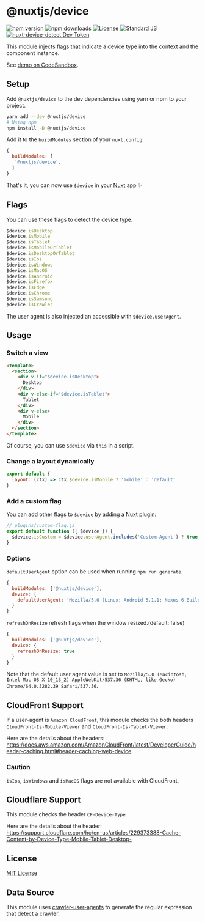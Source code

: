 # @nuxtjs/device

[![npm version][npm-version-src]][npm-version-href]
[![npm downloads][npm-downloads-src]][npm-downloads-href]
[![License][license-src]][license-href]
[![Standard JS][standard-js-src]][standard-js-href]
[![nuxt-device-detect Dev Token](https://badge.devtoken.rocks/nuxt-device-detect)](https://devtoken.rocks/package/nuxt-device-detect)

This module injects flags that indicate a device type into the context and the component instance.

See [demo on CodeSandbox](https://codesandbox.io/s/github/nuxt-community/device-module).

## Setup

Add `@nuxtjs/device` to the dev dependencies using yarn or npm to your project.

```bash
yarn add --dev @nuxtjs/device
# Using npm
npm install -D @nuxtjs/device
```

Add it to the `buildModules` section of your `nuxt.config`:

```js
{
  buildModules: [
   '@nuxtjs/device',
  ]
}
```

That's it, you can now use `$device` in your [Nuxt](https://nuxtjs.org) app ✨

## Flags

You can use these flags to detect the device type.

```js
$device.isDesktop
$device.isMobile
$device.isTablet
$device.isMobileOrTablet
$device.isDesktopOrTablet
$device.isIos
$device.isWindows
$device.isMacOS
$device.isAndroid
$device.isFirefox
$device.isEdge
$device.isChrome
$device.isSamsung
$device.isCrawler
```

The user agent is also injected an accessible with `$device.userAgent`.

## Usage

### Switch a view

```html
<template>
  <section>
    <div v-if="$device.isDesktop">
      Desktop
    </div>
    <div v-else-if="$device.isTablet">
      Tablet
    </div>
    <div v-else>
      Mobile
    </div>
  </section>
</template>
```

Of course, you can use `$device` via `this` in a script.

### Change a layout dynamically

```js
export default {
  layout: (ctx) => ctx.$device.isMobile ? 'mobile' : 'default'
}
```

### Add a custom flag

You can add other flags to `$device` by adding a [Nuxt plugin](https://nuxtjs.org/docs/2.x/directory-structure/plugins):

```js
// plugins/custom-flag.js
export default function ({ $device }) {
  $device.isCustom = $device.userAgent.includes('Custom-Agent') ? true : false
}
```

### Options

`defaultUserAgent` option can be used when running `npm run generate`.

```js
{
  buildModules: ['@nuxtjs/device'],
  device: {
    defaultUserAgent: 'Mozilla/5.0 (Linux; Android 5.1.1; Nexus 6 Build/LYZ28E) AppleWebKit/537.36 (KHTML, like Gecko) Chrome/64.0.3282.39 Mobile Safari/537.36'
  }
}
```

`refreshOnResize` refresh flags when the window resized.(default: false)

```js
{
  buildModules: ['@nuxtjs/device'],
  device: {
    refreshOnResize: true
  }
}
```

Note that the default user agent value is set to `Mozilla/5.0 (Macintosh; Intel Mac OS X 10_13_2) AppleWebKit/537.36 (KHTML, like Gecko) Chrome/64.0.3282.39 Safari/537.36`.
## CloudFront Support

If a user-agent is `Amazon CloudFront`, this module checks
the both headers `CloudFront-Is-Mobile-Viewer` and `CloudFront-Is-Tablet-Viewer`.

Here are the details about the headers:
https://docs.aws.amazon.com/AmazonCloudFront/latest/DeveloperGuide/header-caching.html#header-caching-web-device

### Caution

`isIos`, `isWindows` and `isMacOS` flags are not available with CloudFront.

## Cloudflare Support

This module checks the header `CF-Device-Type`.

Here are the details about the header:
https://support.cloudflare.com/hc/en-us/articles/229373388-Cache-Content-by-Device-Type-Mobile-Tablet-Desktop-

## License

[MIT License](./LICENSE)

<!-- Badges -->
[npm-version-src]: https://img.shields.io/npm/dt/@nuxtjs/device.svg?style=flat-square
[npm-version-href]: https://npmjs.com/package/@nuxtjs/device

[npm-downloads-src]: https://img.shields.io/npm/v/@nuxtjs/device/latest.svg?style=flat-square
[npm-downloads-href]: https://npmjs.com/package/@nuxtjs/device

[circle-ci-src]: https://img.shields.io/circleci/project/github/nuxt-community/device-module.svg?style=flat-square
[circle-ci-href]: https://circleci.com/gh/nuxt-community/device-module

[codecov-src]: https://img.shields.io/codecov/c/github/nuxt-community/device-module.svg?style=flat-square
[codecov-href]: https://codecov.io/gh/nuxt-community/device-module

[standard-js-src]: https://img.shields.io/badge/code_style-standard-brightgreen.svg?style=flat-square
[standard-js-href]: https://standardjs.com

[license-src]: https://img.shields.io/npm/l/@nuxtjs/device.svg?style=flat-square
[license-href]: https://npmjs.com/package/@nuxtjs/device

## Data Source

This module uses [crawler-user-agents](https://github.com/monperrus/crawler-user-agents) to generate the regular expression that detect a crawler.

